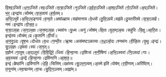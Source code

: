 

  
वि॒श्व॒ऽजिते॑।ध॒न॒ऽजिते॑।स्वः॒ऽजिते॑।स॒त्रा॒ऽजिते॑।नृ॒ऽजिते॑।उ॒र्व॒रा॒ऽजिते॑।अ॒श्व॒ऽजिते॑।गो॒ऽजिते॑।अ॒प्ऽजिते॑।भ॒र॒।इन्द्रा॑य।सोम॑म्।य॒ज॒ताय॑।ह॒र्य॒तम्॥  
अ॒भि॒ऽभुवे॑।अ॒भि॒ऽभ॒ङ्गाय॑।व॒न्व॒ते।अषा॑ळ्हाय।सह॑मानाय।वे॒धसे॑।तु॒वि॒ऽग्रये॑।वह्न॑ये।दु॒स्तरी॑तवे।स॒त्रा॒ऽसहे॑।नमः॑।इन्द्रा॑य।वो॒च॒त॒॥  
स॒त्रा॒ऽस॒हः।ज॒न॒ऽभ॒क्षः।ज॒न॒म्ऽस॒हः।च्यव॑नः।यु॒ध्मः।अनु॑।जोष॑म्।क्षि॒तः।वृ॒त॒म्ऽच॒यः।सहु॑रिः।वि॒क्षु।आ॒रि॒तः।इन्द्र॑स्य।वोच॑म्।प्र।कृ॒तानि॑।वी॒र्या॑॥  
अ॒न॒नु॒ऽदः।वृ॒ष॒भः।दोध॑तः।व॒धः।ग॒म्भी॒रः।ऋ॒ष्वः।अस॑मष्टऽकाव्यः।र॒ध्र॒ऽचो॒दः।श्नथ॑नः।वी॒ळि॒तः।पृ॒थुः।इन्द्रः॑।सु॒ऽय॒ज्ञः।उ॒षसः॑।स्वः॑।ज॒न॒त्॥  
य॒ज्ञेन॑।गा॒तुम्।अ॒प्ऽतुरः॑।वि॒वि॒द्रि॒रे॒।धियः॑।हि॒न्वा॒नाः।उ॒शिजः॑।म॒नी॒षिणः॑।अ॒भि॒ऽस्वरा॑।नि॒ऽसदा॑।गाः।अ॒व॒स्यवः॑।इन्द्रे॑।हि॒न्वा॒नाः।द्रवि॑णानि।आ॒श॒त॒॥  
इन्द्र॑।ष्रेष्ठा॑नि।द्रवि॑णानि।धे॒हि॒।चित्ति॑म्।दक्ष॑स्य।सु॒ऽभ॒ग॒त्वम्।अ॒स्मे इति॑।पोष॑म्।र॒यी॒णाम्।अरि॑ष्टिम्।त॒नूना॑म्।स्वा॒द्मान॑म्।वा॒चः।सु॒दि॒न॒ऽत्वम्।अह्ना॑म्॥  
